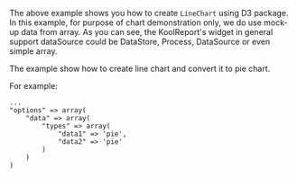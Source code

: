 The above example shows you how to create `LineChart` using D3 package. In this example, for purpose of chart demonstration only, we do use mock-up data from array. As you can see, the KoolReport's widget in general support dataSource could be DataStore, Process, DataSource or even simple array.

The example show how to create line chart and convert it to pie chart.

For example:

    ...
    "options" => array(
        "data" => array(
            "types" => array(
                "data1" => 'pie',
                "data2" => 'pie'
            )
        )
    )